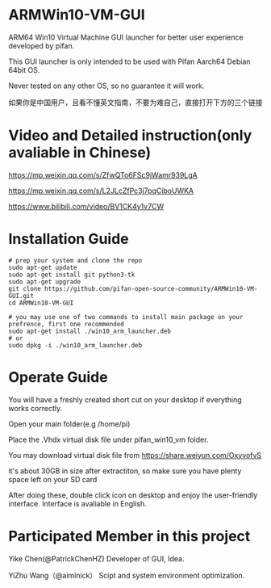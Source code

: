 # ARMWin10-VM-GUI
ARM64 Win10 Virtual Machine GUI launcher for better user experience developed by pifan.

This GUI launcher is only intended to be used with Pifan Aarch64 Debian 64bit OS. 

Never tested on any other OS, so no guarantee it will work.

如果你是中国用户，且看不懂英文指南，不要为难自己，直接打开下方的三个链接

# Video and Detailed instruction(only avaliable in Chinese)
https://mp.weixin.qq.com/s/ZfwQTo6FSc9jWamr939LgA

https://mp.weixin.qq.com/s/L2JLcZfPc3j7pqCiboUWKA

https://www.bilibili.com/video/BV1CK4y1v7CW

# Installation Guide

```
# prep your system and clone the repo
sudo apt-get update
sudo apt-get install git python3-tk
sudo apt-get upgrade
git clone https://github.com/pifan-open-source-community/ARMWin10-VM-GUI.git
cd ARMWin10-VM-GUI 

# you may use one of two commands to install main package on your prefrence, first one recommended
sudo apt-get install ./win10_arm_launcher.deb
# or
sudo dpkg -i ./win10_arm_launcher.deb

```

# Operate Guide

You will have a freshly created short cut on your desktop if everything works correctly.

Open your main folder(e.g /home/pi)

Place the .Vhdx virtual disk file under pifan_win10_vm folder.

You may download virtual disk file from https://share.weiyun.com/OxyvofvS

it's about 30GB in size after extractiton, so make sure you have plenty space left on your SD card

After doing these, double click icon on desktop and enjoy the user-friendly interface. Interface is avaliable in English.


# Participated Member in this project

Yike Chen(@PatrickChenHZ)  Developer of GUI, Idea.

YiZhu Wang（@aiminick） Scipt and system environment optimization.

